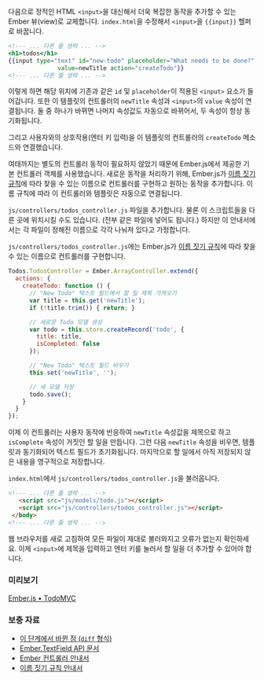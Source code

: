 다음으로 정적인 HTML `<input>`을 대신해서 더욱 복잡한 동작을 추가할 수 있는 Ember 뷰(view)로 교체합니다. `index.html`을 수정해서 `<input>`을 `{{input}}` 헬퍼로 바꿉니다.

```handlebars
<!--- ... 다른 줄 생략 ... -->
<h1>todos</h1>
{{input type="text" id="new-todo" placeholder="What needs to be done?" 
              value=newTitle action="createTodo"}}
<!--- ... 다른 줄 생략 ... -->
```

이렇게 하면 해당 위치에 기존과 같은 `id` 및 `placeholder`이 적용된 `<input>` 요소가 들어갑니다. 또한 이 템플릿의 컨트롤러의 `newTitle` 속성과 `<input>`의 `value` 속성이 연결됩니다. 둘 중 하나가 바뀌면 나머지 속성값도 자동으로 바뀌어서, 두 속성이 항상 동기화됩니다.

그리고 사용자와의 상호작용(엔터 키 입력)을 이 템플릿의 컨트롤러의 `createTodo` 메소드와 연결했습니다.

여태까지는 별도의 컨트롤러 동작이 필요하지 않았기 때문에 Ember.js에서 제공한 기본 컨트롤러 객체를 사용했습니다. 새로운 동작을 처리하기 위해, Ember.js가 [이름 짓기 규칙](/guides/concepts/naming-conventions)에 따라 찾을 수 있는 이름으로 컨트롤러를 구현하고 원하는 동작을 추가합니다. 이름 규칙에 따라 이 컨트롤러와 템플릿은 자동으로 연결됩니다.

`js/controllers/todos_controller.js` 파일을 추가합니다. 물론 이 스크립트들을 다른 곳에 위치시킬 수도 있습니다. (전부 같은 파일에 넣어도 됩니다.) 하지만 이 안내서에서는 각 파일이 정해진 이름으로 각각 나눠져 있다고 가정합니다.

`js/controllers/todos_controller.js`에는 Ember.js가 [이름 짓기 규칙](/guides/concepts/naming-conventions)에 따라 찾을 수 있는 이름으로 컨트롤러를 구현합니다.

```javascript
Todos.TodosController = Ember.ArrayController.extend({
  actions: {
    createTodo: function () {
      // "New Todo" 텍스트 필드에서 할 일 제목 가져오기
      var title = this.get('newTitle');
      if (!title.trim()) { return; }

      // 새로운 Todo 모델 생성
      var todo = this.store.createRecord('todo', {
        title: title,
        isCompleted: false
      });

      // "New Todo" 텍스트 필드 비우기
      this.set('newTitle', '');

      // 새 모델 저장
      todo.save();
    }
  }
});
```

이제 이 컨트롤러는 사용자 동작에 반응하여 `newTitle` 속성값을 제목으로 하고 `isComplete` 속성이 거짓인 할 일을 만듭니다. 그런 다음 `newTitle` 속성을 비우면, 템플릿과 동기화되어 텍스트 필드가 초기화됩니다. 마지막으로 할 일에서 아직 저장되지 않은 내용을 영구적으로 저장합니다.

`index.html`에서 `js/controllers/todos_controller.js`을 불러옵니다.

```html
<!--- ... 다른 줄 생략 ... -->
   <script src="js/models/todo.js"></script>
   <script src="js/controllers/todos_controller.js"></script>
 </body>
<!--- ... 다른 줄 생략 ... -->
```

웹 브라우저를 새로 고침하여 모든 파일이 제대로 불러와지고 오류가 없는지 확인하세요. 이제 `<input>`에 제목을 입력하고 엔터 키를 눌러서 할 일을 더 추가할 수 있어야 합니다.

### 미리보기
<a class="jsbin-embed" href="http://jsbin.com/ImukUZO/1/embed?live">Ember.js • TodoMVC</a><script src="http://static.jsbin.com/js/embed.js"></script>

### 보충 자료

  * [이 단계에서 바뀐 점 (`diff` 형식)](https://github.com/emberjs/quickstart-code-sample/commit/60feb5f369c8eecd9df3f561fbd01595353ce803)
  * [Ember.TextField API 문서](/api/classes/Ember.TextField.html)
  * [Ember 컨트롤러 안내서](/guides/controllers)
  * [이름 짓기 규칙 안내서](/guides/concepts/naming-conventions)
